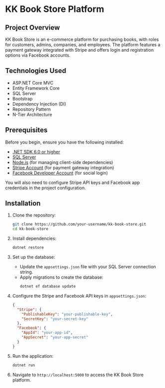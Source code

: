 # KK Book Store Platform

## Project Overview
KK Book Store is an e-commerce platform for purchasing books, with roles for customers, admins, companies, and employees. The platform features a payment gateway integrated with Stripe and offers login and registration options via Facebook accounts.

## Technologies Used
- ASP.NET Core MVC
- Entity Framework Core
- SQL Server
- Bootstrap
- Dependency Injection (DI)
- Repository Pattern
- N-Tier Architecture

## Prerequisites
Before you begin, ensure you have the following installed:

- [.NET SDK 6.0 or higher](https://dotnet.microsoft.com/download/dotnet/6.0)
- [SQL Server](https://www.microsoft.com/en-us/sql-server)
- [Node.js](https://nodejs.org/en/download/) (for managing client-side dependencies)
- [Stripe Account](https://stripe.com/) (for payment gateway integration)
- [Facebook Developer Account](https://developers.facebook.com/) (for social login)

You will also need to configure Stripe API keys and Facebook app credentials in the project configuration.

## Installation
1. Clone the repository:
   ```bash
   git clone https://github.com/your-username/kk-book-store.git
   cd kk-book-store
   ```

2. Install dependencies:
   ```bash
   dotnet restore
   ```

3. Set up the database:
   - Update the `appsettings.json` file with your SQL Server connection string.
   - Apply migrations to create the database:
     ```bash
     dotnet ef database update
     ```

4. Configure the Stripe and Facebook API keys in `appsettings.json`:
   ```json
   {
     "Stripe": {
       "PublishableKey": "your-publishable-key",
       "SecretKey": "your-secret-key"
     },
     "Facebook": {
       "AppId": "your-app-id",
       "AppSecret": "your-app-secret"
     }
   }
   ```

5. Run the application:
   ```bash
   dotnet run
   ```

6. Navigate to `http://localhost:5000` to access the KK Book Store platform.


